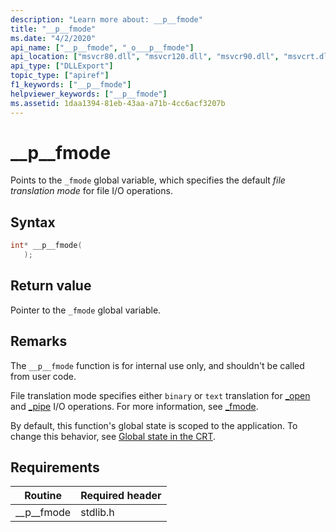 ```yaml
---
description: "Learn more about: __p__fmode"
title: "__p__fmode"
ms.date: "4/2/2020"
api_name: ["__p__fmode", "_o___p__fmode"]
api_location: ["msvcr80.dll", "msvcr120.dll", "msvcr90.dll", "msvcrt.dll", "msvcr110.dll", "msvcr110_clr0400.dll", "msvcr100.dll", "api-ms-win-crt-stdio-l1-1-0.dll", "api-ms-win-crt-private-l1-1-0.dll"]
api_type: ["DLLExport"]
topic_type: ["apiref"]
f1_keywords: ["__p__fmode"]
helpviewer_keywords: ["__p__fmode"]
ms.assetid: 1daa1394-81eb-43aa-a71b-4cc6acf3207b
---
```

# __p__fmode

Points to the `_fmode` global variable, which specifies the default *file translation mode* for file I/O operations.

## Syntax

```cpp
int* __p__fmode(
   );
```

## Return value

Pointer to the `_fmode` global variable.

## Remarks

The `__p__fmode` function is for internal use only, and shouldn't be called from user code.

File translation mode specifies either `binary` or `text` translation for [_open](./reference/open-wopen.md) and [_pipe](./reference/pipe.md) I/O operations. For more information, see [_fmode](./fmode.md).

By default, this function's global state is scoped to the application. To change this behavior, see [Global state in the CRT](global-state.md).

## Requirements

|Routine|Required header|
|-------------|---------------------|
|__p\__fmode|stdlib.h|
